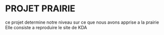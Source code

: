 # PROJET PRAIRIE
ce projet determine notre niveau sur ce que nous avons apprise a la prairie
Elle consiste a reproduire le site de KDA

